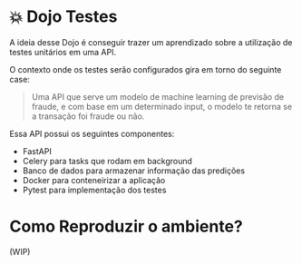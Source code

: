 # 💥 Dojo Testes

A ideia desse Dojo é conseguir trazer um aprendizado sobre a utilização de testes unitários em uma API.

O contexto onde os testes serão configurados gira em torno do seguinte case:

> Uma API que serve um modelo de machine learning de previsão de fraude, e com base em um determinado input, o modelo te retorna se a transação foi fraude ou não.

Essa API possui os seguintes componentes:

- FastAPI
- Celery para tasks que rodam em background
- Banco de dados para armazenar informação das predições
- Docker para conteneirizar a aplicação
- Pytest para implementação dos testes

# Como Reproduzir o ambiente?

(WIP)
